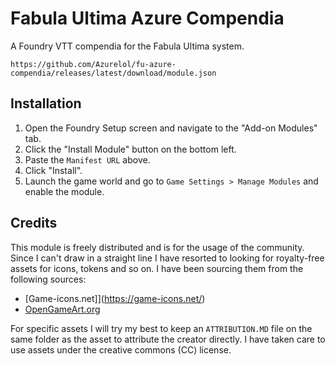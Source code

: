 # Fabula Ultima Azure Compendia

A Foundry VTT compendia for the Fabula Ultima system.

`https://github.com/Azurelol/fu-azure-compendia/releases/latest/download/module.json`

## Installation

1. Open the Foundry Setup screen and navigate to the "Add-on Modules" tab.
2. Click the "Install Module" button on the bottom left.
3. Paste the `Manifest URL` above.
4. Click "Install".
5. Launch the game world and go to `Game Settings > Manage Modules` and enable the module.

## Credits

This module is freely distributed and is for the usage of the community. Since I can't draw in a straight line I have resorted to looking for royalty-free assets for icons, tokens and so on.  I have been sourcing them from the following sources:

- [Game-icons.net]](https://game-icons.net/)
- [OpenGameArt.org](https://opengameart.org)

For specific assets I will try my best to keep an `ATTRIBUTION.MD` file on the same folder as the asset to attribute the creator directly. I have taken care to use assets under the creative commons (CC) license.